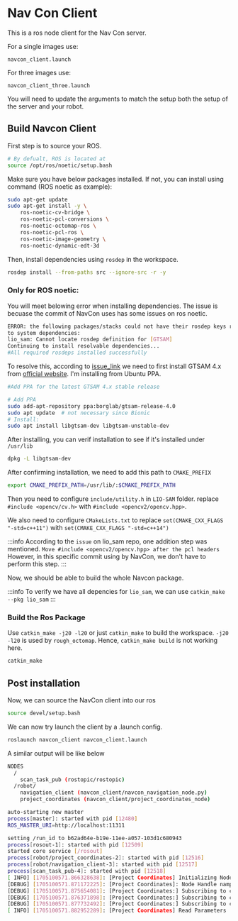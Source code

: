 # Nav Con Client
This is a ros node client for the Nav Con server. 

For a single images use:

`navcon_client.launch`

For three images use:

`navcon_client_three.launch`

You will need to update the arguments to match the setup both the setup of the server and your robot.

## Build Navcon Client

First step is to source your ROS.
```bash
# By defualt, ROS is located at
source /opt/ros/noetic/setup.bash
```

Make sure you have below packages installed. If not, you can
install using command (ROS noetic as example):
```bash
sudo apt-get update
sudo apt-get install -y \
    ros-noetic-cv-bridge \
    ros-noetic-pcl-conversions \
    ros-noetic-octomap-ros \
    ros-noetic-pcl-ros \
    ros-noetic-image-geometry \
    ros-noetic-dynamic-edt-3d
```

Then, install dependencies using ``rosdep`` in the workspace.
```bash
rosdep install --from-paths src --ignore-src -r -y
```

### Only for ROS noetic:

You will meet belowing error when installing dependencies. The issue is becuase the commit of NavCon uses
has some issues on ros noetic.
```bash
ERROR: the following packages/stacks could not have their rosdep keys resolved
to system dependencies:
lio_sam: Cannot locate rosdep definition for [GTSAM]
Continuing to install resolvable dependencies...
#All required rosdeps installed successfully
```

To resolve this, according to [issue_link](https://github.com/TixiaoShan/LIO-SAM/issues/206) we need to first install GTSAM 4.x from [official website](https://gtsam.org/get_started/).
I'm installing from Ubuntu PPA.
```bash
#Add PPA for the latest GTSAM 4.x stable release

# Add PPA
sudo add-apt-repository ppa:borglab/gtsam-release-4.0
sudo apt update  # not necessary since Bionic
# Install:
sudo apt install libgtsam-dev libgtsam-unstable-dev

```
After installing, you can verif installation to see if it's installed under ``/usr/lib``
```bash
dpkg -L libgtsam-dev
```
After confirming installation, we need to add this path to ``CMAKE_PREFIX``
```bash
export CMAKE_PREFIX_PATH=/usr/lib/:$CMAKE_PREFIX_PATH
```
Then you need to configure ``include/utility.h`` in ``LIO-SAM`` folder. replace ``#include <opencv/cv.h>``
with ``#include <opencv2/opencv.hpp>``.

We also need to configure ``CMakeLists.txt`` to replace ``set(CMAKE_CXX_FLAGS "-std=c++11")`` with
 ``set(CMAKE_CXX_FLAGS "-std=c++14")``

:::info
According to the ``issue`` on lio_sam repo, one addition step was mentioned.
``Move #include <opencv2/opencv.hpp> after the pcl headers`` However, in this specific 
commit using by NavCon, we don't have to perform this step.
:::

Now, we should be able to build the whole Navcon package.

:::info
To verify we have all depencies for ``lio_sam``, we can use ``catkin_make --pkg lio_sam``
:::

### Build the Ros Package

Use ``catkin_make -j20 -l20`` or just ``catkin_make`` to build the workspace. 
``-j20 -l20`` is used by ``rough_octomap``. Hence, ``catkin_make build`` is not working here.
```bash
catkin_make
```

## Post installation

Now, we can source the NavCon client into our ros
```bash
source devel/setup.bash
```

We can now try launch the client by a .launch config.
```bash
roslaunch navcon_client navcon_client.launch
```

A similar output will be like below
```bash
NODES
  /
    scan_task_pub (rostopic/rostopic)
  /robot/
    navigation_client (navcon_client/navcon_navigation_node.py)
    project_coordinates (navcon_client/project_coordinates_node)

auto-starting new master
process[master]: started with pid [12480]
ROS_MASTER_URI=http://localhost:11311

setting /run_id to b62ad64e-b19e-11ee-a057-103d1c680943
process[rosout-1]: started with pid [12509]
started core service [/rosout]
process[robot/project_coordinates-2]: started with pid [12516]
process[robot/navigation_client-3]: started with pid [12517]
process[scan_task_pub-4]: started with pid [12518]
[ INFO] [1705100571.866328638]: [Project Coordinates] Initializing Node.
[DEBUG] [1705100571.871172225]: [Project Coordinates]: Node Handle nampspace: /robot
[DEBUG] [1705100571.875654081]: [Project Coordinates:] Subscribing to cam_front/camera_info topic
[DEBUG] [1705100571.876371898]: [Project Coordinates:] Subscribing to cam_left/camera_info topic
[DEBUG] [1705100571.877732492]: [Project Coordinates:] Subscribing to cam_right/camera_info topic
[ INFO] [1705100571.882952289]: [Project Coordinates] Read Parameters

```
